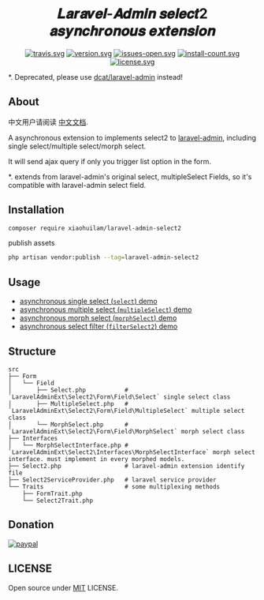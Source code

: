 <h1 align="center">𝑳𝒂𝒓𝒂𝒗𝒆𝒍-𝑨𝒅𝒎𝒊𝒏 𝒔𝒆𝒍𝒆𝒄𝒕2 𝒂𝒔𝒚𝒏𝒄𝒉𝒓𝒐𝒏𝒐𝒖𝒔 𝒆𝒙𝒕𝒆𝒏𝒔𝒊𝒐𝒏</h1>

<div align="center">

[![travis.svg](https://img.shields.io/travis/xiaohuilam/laravel-admin-select2/master.svg)](https://travis-ci.org/xiaohuilam/laravel-admin-select2)
[![version.svg](https://img.shields.io/packagist/vpre/xiaohuilam/laravel-admin-select2.svg)](https://packagist.org/packages/xiaohuilam/laravel-admin-select2)
[![issues-open.svg](https://img.shields.io/github/issues/xiaohuilam/laravel-admin-select2.svg)](https://github.com/xiaohuilam/laravel-admin-select2/issues)
[![install-count.svg](https://img.shields.io/packagist/dt/xiaohuilam/laravel-admin-select2.svg)](https://packagist.org/packages/xiaohuilam/laravel-admin-select2)
[![license.svg](https://img.shields.io/github/license/xiaohuilam/laravel-admin-select2.svg)](LICENSE)

</div>

*. Deprecated, please use [dcat/laravel-admin](https://github.com/jqhph/dcat-admin) instead!

## About

中文用户请阅读 [中文文档](README_cn.md).

A asynchronous extension to implements select2 to [laravel-admin](http://github.com/z-song/laravel-admin/), including single select/multiple select/morph select.

It will send ajax query if only you trigger list option in the form.

*. extends from laravel-admin's original select, multipleSelect Fields, so it's compatible with laravel-admin select field.

## Installation
```bash
composer require xiaohuilam/laravel-admin-select2
```

publish assets
```bash
php artisan vendor:publish --tag=laravel-admin-select2
```

## Usage

- [asynchronous single select (`select`) demo](tests/Controllers/AnswerController.php#L35-L59)
- [asynchronous multiple select (`multipleSelect`) demo](tests/Controllers/QuestionController.php#L35-L59)
- [asynchronous morph select (`morphSelect`) demo](tests/Controllers/CommentController.php#L34-L51)
- [asynchronous select filter (`filterSelect2`) demo](tests/Controllers/AnswerController.php#L68-L77)

## Structure
```
src
├── Form
│   └── Field
│       ├── Select.php           # `LaravelAdminExt\Select2\Form\Field\Select` single select class
│       ├── MultipleSelect.php   # `LaravelAdminExt\Select2\Form\Field\MultipleSelect` multiple select class
│       └── MorphSelect.php      # `LaravelAdminExt\Select2\Form\Field\MorphSelect` morph select class
├── Interfaces
│   └── MorphSelectInterface.php # `LaravelAdminExt\Select2\Interfaces\MorphSelectInterface` morph select interface. must implement in every morphed models.
├── Select2.php                  # laravel-admin extension identify file
├── Select2ServiceProvider.php   # laravel service provider
└── Traits                       # some multiplexing methods
    ├── FormTrait.php
    └── Select2Trait.php
```

## Donation
[![paypal](https://www.paypalobjects.com/en_US/i/btn/btn_donateCC_LG.gif)](https://www.paypal.me/laravel)

## LICENSE

Open source under [MIT](LICENSE) LICENSE.
